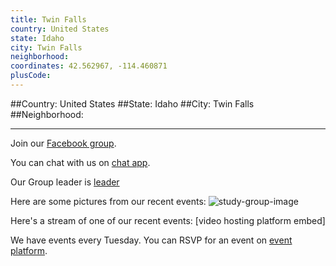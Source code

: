 ```yaml
---
title: Twin Falls
country: United States
state: Idaho
city: Twin Falls
neighborhood: 
coordinates: 42.562967, -114.460871
plusCode:
---
```


##Country: United States
##State: Idaho
##City: Twin Falls
##Neighborhood: 
*****
Join our [Facebook group](https://www.facebook.com/groups/free.code.camp.twin.falls).

You can chat with us on [chat app]().

Our Group leader is [leader]()

Here are some pictures from our recent events:
![study-group-image]()

Here's a stream of one of our recent events:
[video hosting platform embed]

We have events every Tuesday. You can RSVP for an event on [event platform]().
